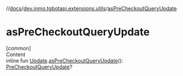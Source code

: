 //[docs](../../index.md)/[dev.inmo.tgbotapi.extensions.utils](index.md)/[asPreCheckoutQueryUpdate](as-pre-checkout-query-update.md)



# asPreCheckoutQueryUpdate  
[common]  
Content  
inline fun [Update](../dev.inmo.tgbotapi.types.update.abstracts/-update/index.md).[asPreCheckoutQueryUpdate](as-pre-checkout-query-update.md)(): [PreCheckoutQueryUpdate](../dev.inmo.tgbotapi.types.update/-pre-checkout-query-update/index.md)?  



